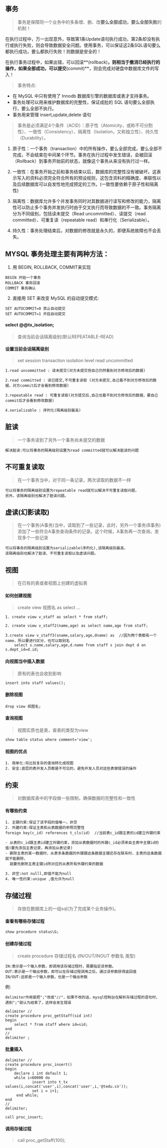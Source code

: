 ## 事务

>事务是保障同一个业务中的多条增、删、改**要么全部成功，要么全部失败**的机制！

在执行过程中，万一出现意外，导致第1条Update语句执行成功，第2条却没有执行或执行失败，则会导致数据安全问题。使用事务，可以保证这2条SQL语句要么都执行成功，要么都执行失败！则数据是安全的！

在执行事务过程中，如果出错，可以回滚**(rollback)**，则相当于撤消已经执行的操作，如果全部成功，可以提交**(commit)**，则会完成对硬盘中数据库文件的写入！

>事务特点:

- 在 MySQL 中只有使用了 Innodb 数据库引擎的数据库或表才支持事务。
- 事务处理可以用来维护数据库的完整性，保证成批的 SQL 语句要么全部执行，要么全部不执行。
- 事务用来管理 insert,update,delete 语句

>事务是必须满足4个条件（ACID）：原子性（Atomicity，或称不可分割性）、一致性（Consistency）、隔离性（Isolation，又称独立性）、持久性（Durability）。

1. 原子性：一个事务（transaction）中的所有操作，要么全部完成，要么全部不完成，不会结束在中间某个环节。事务在执行过程中发生错误，会被回滚（Rollback）到事务开始前的状态，就像这个事务从来没有执行过一样。

2. 一致性：在事务开始之前和事务结束以后，数据库的完整性没有被破坏。这表示写入的资料必须完全符合所有的预设规则，这包含资料的精确度、串联性以及后续数据库可以自发性地完成预定的工作。(一致性要依赖于原子性和隔离性)

3. 隔离性：数据库允许多个并发事务同时对其数据进行读写和修改的能力，隔离性可以防止多个事务并发执行时由于交叉执行而导致数据的不一致。事务隔离分为不同级别，包括读未提交（Read uncommitted）、读提交（read committed）、可重复读（repeatable read）和串行化（Serializable）。

4. 持久性：事务处理结束后，对数据的修改就是永久的，即便系统故障也不会丢失。


## MYSQL 事务处理主要有两种方法：

1. 用 BEGIN, ROLLBACK, COMMIT来实现
```
BEGIN 开始一个事务
ROLLBACK 事务回滚
COMMIT 事务确认
```

2. 直接用 SET 来改变 MySQL 的自动提交模式:
```
SET AUTOCOMMIT=0 禁止自动提交
SET AUTOCOMMIT=1 开启自动提交
```

#### select @@tx_isolation;

>查询当前会话隔离级别(默认REPEATABLE-READ)

#### 设置当前会话隔离级别

>set session transaction isolation level read uncommitted

```
1.read uncommitted : 读未提交(对方未提交但自己仍然看到对方修改后的数据)

2.read committed : 读已提交,不可重复读取 (对方未提交,自己看不到对方修改后的数据，对方commit后才会看到修改数据)

3.repeatable read : 可重复读取(对方提交后,自己也看不到对方修改后的数据，要自己commit后才会看到修改数据)

4.serializable : 序列化(隔离级别最高)
```

## 脏读

>一个事务读到了另外一个事务尚未提交的数据

```
解决脏读:可以将事务的隔离级别设置为read committed就可以解决脏读的问题
```

## 不可重复读取

>在一个事务当中，对于同一条记录，两次读取的数据不一样

```
可以将事务的隔离级别设置为repeatable read就可以解决不可重复读取问题，
另外，该隔离级别也解决了脏读问题。
```

## 虚读(幻影读取)

>在一个事务(A事务)当中，读取到了一些记录，此时，另外一个事务(B事务)添加了一些符合A事务查询条件的记录。这个时候，A事务再一次查询，发现多个一些记录

```
可以将事务的隔离级别设置为serializable(序列化),该隔离级别最高，
该隔离级别也解决了脏读、不可重复读取以及虚读问题。
```

## 视图

>在已有的表或者视图上创建的虚拟表

#### 如何创建视图

>create view 视图名 as select ...

```
1. create view v_staff as select * from staff;

2. create view v_staff2(name,age) as select name,age from staff;

3.create view v_staff3(sname,salary,age,dname) as  //因为两个表都有一个name，所以要进行区分，也可以取别名
    select s.name,salary,age,d.name from staff s join dept d on s.dept_id=d.id;
```

#### 向视图当中插入数据

>原有的表也会收到影响

```
insert into staff values();
```

#### 删除视图 

```
drop view 视图名;
```

#### 查询视图

>视图实质也是表，查表的类型为view

```
show table status where comment='view';
```

#### 视图的优点

```
1. 简单化:将比较复杂的查询转化成视图
2. 安全:底层的表开发人员都是不可见的，避免开发人员对这些表做错误的操作
```

## 约束

>对数据库表中的字段做一些限制，确保数据的完整性和一致性

#### 有哪些约束

```
1. 主键约束:保证了该字段的值唯一，非空
2. 外建约束:保证主表和从表数据的参照完整性
foreign key(c_id) references t_cls(id)  //当前表c_id跟主表的id建立外键约束

- 从表的c_id跟主表id建立外键约束，添加从表数据时的外键c_id必须来自主表中主键id的值(要先添加主表记录，再添加从表记录)
- 删除主表的某一数据时，从表多条数据的外键跟这条数据主键还存在联系时，主表的这条数据就不能删除，
  就要先删除主表主键id所对应的从表所有外键约束的数据

3. 非空:not nulll,即值不能为null
4. 唯一性约束:unique ,值允许为null
```

## 存储过程

>存放在数据库上的一组sql(为了完成某个业务操作)。

#### 查看有哪些存储过程

```
show procedure status\G;
```

#### 创建存储过程

>create procedure 存储过程名 (IN/OUT/INOUT 参数名 类型)

```
IN:表示是一个输入参数，即调用该存储过程时，需要指定该参数。
OUT:表示是一个输出参数，即可以在存储过程调用之后，通过该参数获得返回值
IN/OUT:这即是一个输入参数，也是一个输出参数
```

例:
```
delimiter作用是把";"改成"//"，如果不改的话，mysql控制台在解析存储过程的语句时，遇到";"就认为结束了，这样会发生错误

delimiter //
create procedure proc_getStaff(sid int)
begin
    select * from staff where id=sid;
end
//
delimiter ;
```

#### 批量插入

```
delimiter //
create procedure proc_insert()
begin 
    declare i int default 1;
    while i<60000 do
            insert into t_tx values(i,concat('user',i),concat('user',i,'@tedu.cn'));
            set i = i+1;
     end while;
end
//
delimiter;

call proc_insert;
```

#### 调用存储过程

>call proc_getStaff(100);














